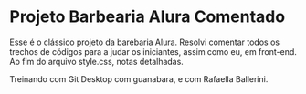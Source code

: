 # Projeto Barbearia Alura Comentado
Esse é o clássico projeto da barebaria Alura. Resolvi comentar todos os trechos de códigos para a judar os iniciantes, assim como eu, em front-end.
Ao fim do arquivo style.css, notas detalhadas.

Treinando com Git Desktop com guanabara, e com Rafaella Ballerini.
